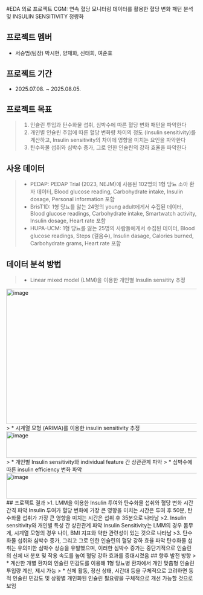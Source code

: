 #EDA 의료 프로젝트 
CGM: 연속 혈당 모니터링 데이터를 활용한 혈당 변화 패턴 분석 및 INSULIN SENSITIVITY 정량화


## 프로젝트 멤버
- 서승범(팀장) 박시현, 양재화, 신태희, 여준호
## 프로젝트 기간
* 2025.07.08. ~ 2025.08.05.
## 프로젝트 목표
> 1. 인슐린 투입과 탄수화물 섭취, 심박수에 따른 혈당 변화 패턴을 파악한다
> 2. 개인별 인슐린 주입에 따른 혈당 변화량 차이의 정도 (Insulin sensitivity)를 계산하고, Insulin sensitivity의 차이에 영향을 미치는 요인을 파악한다
> 3. 탄수화물 섭취와 심박수 증가, 그로 인한 인슐린의 강하 효율을 파악한다
## 사용 데이터
> * PEDAP: PEDAP Trial (2023, NEJM)에 사용된 102명의 1형 당뇨 소아 환자 데이터, Blood glucose reading, Carbohydrate intake, Insulin dosage, Personal information 포함
> * BrisT1D:  1형 당뇨를 앓는 24명의 young adult에게서 수집된 데이터, Blood glucose readings, Carbohydrate intake, Smartwatch activity, Insulin dosage, Heart rate 포함
> * HUPA-UCM: 1형 당뇨를 앓는 25명의 사람들에게서 수집된 데이터, Blood glucose readings, Steps (걸음수), Insulin dasage, Calories burned, Carbohydrate grams, Heart rate 포함
## 데이터 분석 방법
> * Linear mixed model (LMM)을 이용한 개인별 Insulin sensitity 추정
<img width="1154" height="358" alt="image" src="https://github.com/user-attachments/assets/1b4ef4e3-9b73-4dc5-8bd1-5a05cfe2c5e9" />
> * 시계열 모형 (ARIMA)를 이용한 insulin sensitivity 추정
<img width="976" height="70" alt="image" src="https://github.com/user-attachments/assets/5e5d428a-cff9-4647-a080-c051b0abc0f1" />
> * 개인별 Insulin sensitivity와 individual feature 간 상관관계 파악
> * 심박수에 따른 insulin efficiency 변화 파악
<img width="804" height="68" alt="image" src="https://github.com/user-attachments/assets/ff18bf54-7511-4300-9903-03f90a59e15f" />
## 프로젝트 결과
>1. LMM을 이용한 Insulin 투여와 탄수화물 섭취와 혈당 변화 시간 간격 파악 
Insulin 투여가 혈당 변화에 가장 큰 영향을 미치는 시간은 투여 후 50분, 탄수화물 섭취가 가장 큰
영향을 미치는 시간은 섭취 후 35분으로 나타남
>2. Insulin sensitivity와 개인별 특성 간 상관관계 파악
Insulin Sensitivity는 LMM의 경우 몸무게, 시계열 모형의 경우 나이, BMI 지표와 약한 관련성이 있는
것으로 나타남
>3. 탄수화물 섭취와 심박수 증가, 그리고 그로 인한 인슐린의 혈당 강하 효율 파악
탄수화물 섭취는 유의미한 심박수 상승을 유발했으며, 이러한 심박수 증가는 중단기적으로 인슐린
의 신체 내 분포 및 작용 속도를 높여 혈당 강하 효과를 증대시켰음
## 향후 발전 방향
> * 계산한 개별 환자의 인슐린 민감도를 이용해 1형 당뇨병 환자에서 개인 맞춤형 인슐린 투입량 계산, 제시 가능
> * 신체 활동, 정신 상태, 시간대 등을 구체적으로 고려하면 동적 인슐린 민감도 및 상황별 개인화된 인슐린 필요량을 구체적으로 개선 가능할 것으로 보임
